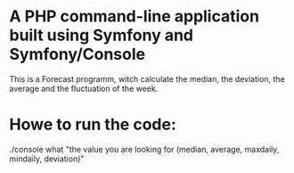 # A PHP command-line application built using Symfony and Symfony/Console

This is a Forecast programm, witch calculate the median, the deviation, the average and the fluctuation of the week.



#  Howe to run the code:
 ./console what "the value you are looking for (median, average, maxdaily, mindaily, deviation)"


